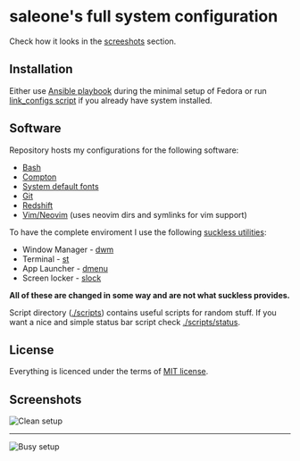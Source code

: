 # saleone's full system configuration

Check how it looks in the [screeshots](#screenshots) section.

## Installation

Either use [Ansible playbook](./ansible/setup_pb.yml) during the minimal setup
of Fedora or run [link_configs script](./scripts/link_configs) if you already
have system installed.

## Software
Repository hosts my configurations for the following software:
* [Bash](./configurations/bashrc)
* [Compton](./configurations/compton.conf)
* [System default fonts](./configurations/fonts.conf)
* [Git](./configurations/gitconfig)
* [Redshift](./configurations/redshift.conf)
* [Vim/Neovim](./configurations/vimrc) (uses neovim dirs and symlinks for vim support)

To have the complete enviroment I use the following [suckless utilities](https://suckless.org/):
* Window Manager - [dwm](https://github.com/saleone/dwm)
* Terminal - [st](https://github.com/saleone/st)
* App Launcher - [dmenu](https://github.com/saleone/dmenu)
* Screen locker - [slock](https://github.com/saleone/slock)

**All of these are changed in some way and are not what suckless provides.**

Script directory ([./scripts](./scripts)) contains useful scripts for random stuff.
If you want a nice and simple status bar script check [./scripts/status](./scripts/status).

## License
Everything is licenced under the terms of [MIT license](./LICENSE.md).

## <a name='screenshots'></a>Screenshots

![Clean setup](https://i.imgur.com/tPcCIHc.jpg)

---

![Busy setup](https://i.imgur.com/leBGVN2.png)

